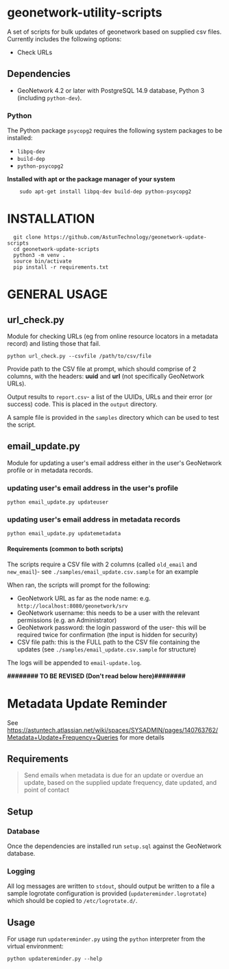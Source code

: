 # geonetwork-utility-scripts

A set of scripts for bulk updates of geonetwork based on supplied csv files. Currently includes the following options:

* Check URLs

## Dependencies

* GeoNetwork 4.2 or later with PostgreSQL 14.9 database, Python 3 (including `python-dev`).

### Python

The Python package `psycopg2` requires the following system packages to be installed:

* `libpq-dev`
* `build-dep`
* `python-psycopg2`

**Installed with apt or the package manager of your system**

```
    sudo apt-get install libpq-dev build-dep python-psycopg2
```

# INSTALLATION

```
  git clone https://github.com/AstunTechnology/geonetwork-update-scripts
  cd geonetwork-update-scripts
  python3 -m venv .
  source bin/activate
  pip install -r requirements.txt
```

# GENERAL USAGE

## url_check.py

Module for checking URLs (eg from online resource locators in a metadata record) and listing those that fail.

`python url_check.py --csvfile /path/to/csv/file`

Provide path to the CSV file at prompt, which should comprise of 2 columns, with the headers: **uuid** and **url** (not specifically GeoNetwork URLs).

Output results to `report.csv`- a list of the UUIDs, URLs and their error (or success) code. This is placed in the `output` directory.

A sample file is provided in the `samples` directory which can be used to test the script.

## email_update.py

Module for updating a user's email address either in the user's GeoNetwork profile or in metadata records.

### updating user's email address in the user's profile

`python email_update.py updateuser`

### updating user's email address in metadata records

`python email_update.py updatemetadata`

#### Requirements (common to both scripts)

The scripts require a CSV file with 2 columns (called `old_email` and `new_email`)- see `./samples/email_update.csv.sample` for an example

When ran, the scripts will prompt for the following:

* GeoNetwork URL as far as the node name: e.g. `http://localhost:8080/geonetwork/srv`
* GeoNetwork username: this needs to be a user with the relevant permissions (e.g. an Administrator)
* GeoNetwork password: the login password of the user- this will be required twice for confirmation (the input is hidden for security)
* CSV file path: this is the FULL path to the CSV file containing the updates (see `./samples/email_update.csv.sample` for structure)

The logs will be appended to `email-update.log`.

**######## TO BE REVISED (Don't read below here)########**

# Metadata Update Reminder

See https://astuntech.atlassian.net/wiki/spaces/SYSADMIN/pages/140763762/Metadata+Update+Frequency+Queries for more details

## Requirements

> Send emails when metadata is due for an update or overdue an update, based on the supplied update frequency, date updated, and point of contact

## Setup

### Database

Once the dependencies are installed run `setup.sql` against the GeoNetwork database.

### Logging

All log messages are written to `stdout`, should output be written to a file a sample logrotate configuration is provided (`updatereminder.logrotate`) which should be copied to `/etc/logrotate.d/`.

## Usage

For usage run `updatereminder.py` using the `python` interpreter from the virtual environment:

`python updatereminder.py --help`